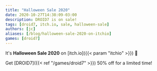 ```yaml
---
title: "Halloween Sale 2020"
date: 2020-10-27T14:38:09-03:00
description: DROID7 is on sale!
tags: [droid7, itch.io, sale, halloween-sale]
authors: [jc]
aliases: [/blog/halloween-sale-2020-on-itchio]
games: [droid7]
---
```


It's **Halloween Sale 2020** on [itch.io]({{< param "itchio" >}}) 🎃

Get [DROID7]({{< ref "/games/droid7" >}}) 50% off for a limited time!

